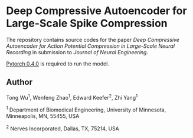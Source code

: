 # Deep Compressive Autoencoder for Large-Scale Spike Compression

The repository contains source codes for the paper *Deep Compressive Autoencoder for Action Potential
Compression in Large-Scale Neural Recording* in submission to *Journal of Neural Engineering*.

[Pytorch 0.4.0](https://pytorch.org/) is required to run the model.

## Author
Tong Wu<sup>1</sup>, Wenfeng Zhao<sup>1</sup>, Edward Keefer<sup>2</sup>, Zhi Yang<sup>1</sup>

<sup>1</sup> Department of Biomedical Engineering, University of Minnesota, Minneapolis, MN, 55455, USA

<sup>2</sup> Nerves Incorporated, Dallas, TX, 75214, USA